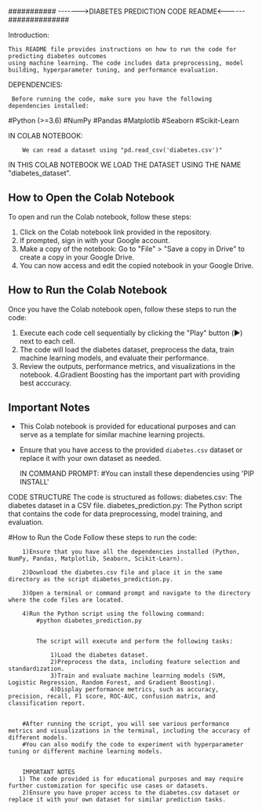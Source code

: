 ########### ------->DIABETES PREDICTION CODE README<------ ##############


Introduction:

    This README file provides instructions on how to run the code for predicting diabetes outcomes
    using machine learning. The code includes data preprocessing, model building, hyperparameter tuning, and performance evaluation.
    
DEPENDENCIES:

     Before running the code, make sure you have the following dependencies installed:
#Python (>=3.6)
#NumPy
#Pandas
#Matplotlib
#Seaborn
#Scikit-Learn

IN COLAB NOTEBOOK:

        We can read a dataset using "pd.read_csv('diabetes.csv')"
IN THIS COLAB NOTEBOOK WE LOAD THE DATASET USING THE NAME "diabetes_dataset".

 ## How to Open the Colab Notebook
To open and run the Colab notebook, follow these steps:

1. Click on the Colab notebook link provided in the repository.
2. If prompted, sign in with your Google account.
3. Make a copy of the notebook: Go to "File" > "Save a copy in Drive" to create a copy in your Google Drive.
4. You can now access and edit the copied notebook in your Google Drive.

## How to Run the Colab Notebook
Once you have the Colab notebook open, follow these steps to run the code:

1. Execute each code cell sequentially by clicking the "Play" button (▶️) next to each cell.
2. The code will load the diabetes dataset, preprocess the data, train machine learning models, and evaluate their performance.
3. Review the outputs, performance metrics, and visualizations in the notebook.
4.Gradient Boosting has the important part with providing best acccuracy.

## Important Notes
- This Colab notebook is provided for educational purposes and can serve as a template for similar machine learning projects.
- Ensure that you have access to the provided `diabetes.csv` dataset or replace it with your own dataset as needed.

  IN COMMAND PROMPT:
        #You can install these dependencies using 'PIP INSTALL'
        
CODE STRUCTURE
    The code is structured as follows:
diabetes.csv: The diabetes dataset in a CSV file.
diabetes_prediction.py: The Python script that contains the code for data preprocessing, model training, and evaluation.

#How to Run the Code
    Follow these steps to run the code:

        1)Ensure that you have all the dependencies installed (Python, NumPy, Pandas, Matplotlib, Seaborn, Scikit-Learn).

        2)Download the diabetes.csv file and place it in the same directory as the script diabetes_prediction.py.

        3)Open a terminal or command prompt and navigate to the directory where the code files are located.

        4)Run the Python script using the following command:
            #python diabetes_prediction.py


            The script will execute and perform the following tasks:

                1)Load the diabetes dataset.
                2)Preprocess the data, including feature selection and standardization.
                3)Train and evaluate machine learning models (SVM, Logistic Regression, Random Forest, and Gradient Boosting).
                4)Display performance metrics, such as accuracy, precision, recall, F1 score, ROC-AUC, confusion matrix, and classification report.


        #After running the script, you will see various performance metrics and visualizations in the terminal, including the accuracy of different models.
        #You can also modify the code to experiment with hyperparameter tuning or different machine learning models.

        
        IMPORTANT NOTES
       1) The code provided is for educational purposes and may require further customization for specific use cases or datasets.
        2)Ensure you have proper access to the diabetes.csv dataset or replace it with your own dataset for similar prediction tasks.
